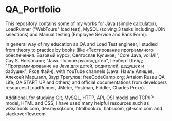 # QA_Portfolio

This repository contains some of my works for Java (simple calculator), LoadRunner ("WebTours" load test), MySQL (solving 3 tasks including JOIN selections) and Manual testing (Employee Service and Bank Form).

In general way of my education as QA and Load Test engineer, I studied from theory to practice by books (like «Тестирование программного обеспечения. Базовый курс», Святослав Куликов; "Core Java, vol.I/II", Cay S. Horstmann; "Java. Полное руководство", Герберт Шилд; "Программирование на Java для детей, родителей, дедушек и бабушек", Яков Файн), with YouTube channels (Java: Наиль Алишев, Алексей Маршалл, Заур Трегулов; freeCodeCamp.org; Artsiom Rusau QA Life; QA START UP and others) and official documentations from developers resources (LoadRunner, JMeter, Postman, Fiddler, Charles Proxy).

Additional, for studying Git, MySQL, HTTP, API, OSI model and TCP/IP model, HTML and CSS, I have used many helpful resources such as w3schools.com, dev.mysql.com, htmlbook.ru, habr.com, git-scm.com and stackoverflow.com.
